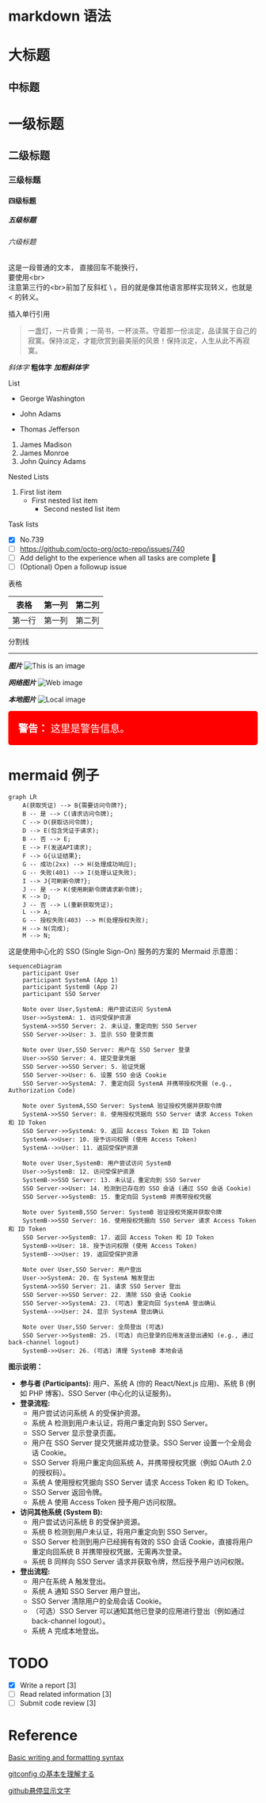 markdown 语法
=====

大标题
=====

中标题
-----

# 一级标题

## 二级标题

### 三级标题

#### 四级标题

##### 五级标题

###### 六级标题

这是一段普通的文本，
直接回车不能换行，<br>
要使用\<br>
<br>注意第三行的\<br>前加了反斜杠 \ 。目的就是像其他语言那样实现转义，也就是 <  的转义。

插入单行引用
> 一盏灯，一片昏黄；一简书，一杯淡茶。守着那一份淡定，品读属于自己的寂寞。保持淡定，才能欣赏到最美丽的风景！保持淡定，人生从此不再寂寞。

*斜体字*
**粗体字**
***加粗斜体字***

List

- George Washington

* John Adams

+ Thomas Jefferson

1. James Madison
2. James Monroe
3. John Quincy Adams

Nested Lists

1. First list item
    - First nested list item
        - Second nested list item

Task lists

- [x] No.739
- [ ] https://github.com/octo-org/octo-repo/issues/740
- [ ] Add delight to the experience when all tasks are complete :tada:
- [ ] \(Optional) Open a followup issue

表格

| 表格  | 第一列 | 第二列 |
|-----|:---:|:---:|
| 第一行 | 第一列 | 第二列 |

分割线
***

***图片***
![This is an image](https://myoctocat.com/assets/images/base-octocat.svg)

***网络图片***
![Web image](https://avatars.githubusercontent.com/u/78408077?s=400&u=354a814d3eebe0872c37f5520174055893c95111&v=4)

***本地图片***
![Local image](images/logo.png)


<div style="background-color: #FF0000; padding: 20px; border-radius: 5px; color: #FFFFFF; font-size: 20px;">
    <strong>警告：</strong> 这里是警告信息。
</div>

# mermaid 例子

```mermaid
graph LR
    A(获取凭证) --> B{需要访问令牌?};
    B -- 是 --> C(请求访问令牌);
    C --> D(获取访问令牌);
    D --> E(包含凭证于请求);
    B -- 否 --> E;
    E --> F(发送API请求);
    F --> G{认证结果};
    G -- 成功(2xx) --> H(处理成功响应);
    G -- 失败(401) --> I(处理认证失败);
    I --> J{可刷新令牌?};
    J -- 是 --> K(使用刷新令牌请求新令牌);
    K --> D;
    J -- 否 --> L(重新获取凭证);
    L --> A;
    G -- 授权失败(403) --> M(处理授权失败);
    H --> N(完成);
    M --> N;
```

这是使用中心化的 SSO (Single Sign-On) 服务的方案的 Mermaid 示意图：

```mermaid
sequenceDiagram
    participant User
    participant SystemA (App 1)
    participant SystemB (App 2)
    participant SSO Server

    Note over User,SystemA: 用户尝试访问 SystemA
    User->>SystemA: 1. 访问受保护资源
    SystemA->>SSO Server: 2. 未认证，重定向到 SSO Server
    SSO Server->>User: 3. 显示 SSO 登录页面

    Note over User,SSO Server: 用户在 SSO Server 登录
    User->>SSO Server: 4. 提交登录凭据
    SSO Server->>SSO Server: 5. 验证凭据
    SSO Server->>User: 6. 设置 SSO 会话 Cookie
    SSO Server->>SystemA: 7. 重定向回 SystemA 并携带授权凭据 (e.g., Authorization Code)

    Note over SystemA,SSO Server: SystemA 验证授权凭据并获取令牌
    SystemA->>SSO Server: 8. 使用授权凭据向 SSO Server 请求 Access Token 和 ID Token
    SSO Server->>SystemA: 9. 返回 Access Token 和 ID Token
    SystemA->>User: 10. 授予访问权限 (使用 Access Token)
    SystemA-->>User: 11. 返回受保护资源

    Note over User,SystemB: 用户尝试访问 SystemB
    User->>SystemB: 12. 访问受保护资源
    SystemB->>SSO Server: 13. 未认证，重定向到 SSO Server
    SSO Server->>User: 14. 检测到已存在的 SSO 会话 (通过 SSO 会话 Cookie)
    SSO Server->>SystemB: 15. 重定向回 SystemB 并携带授权凭据

    Note over SystemB,SSO Server: SystemB 验证授权凭据并获取令牌
    SystemB->>SSO Server: 16. 使用授权凭据向 SSO Server 请求 Access Token 和 ID Token
    SSO Server->>SystemB: 17. 返回 Access Token 和 ID Token
    SystemB->>User: 18. 授予访问权限 (使用 Access Token)
    SystemB-->>User: 19. 返回受保护资源

    Note over User,SSO Server: 用户登出
    User->>SystemA: 20. 在 SystemA 触发登出
    SystemA->>SSO Server: 21. 请求 SSO Server 登出
    SSO Server->>SSO Server: 22. 清除 SSO 会话 Cookie
    SSO Server->>SystemA: 23. (可选) 重定向回 SystemA 登出确认
    SystemA-->>User: 24. 显示 SystemA 登出确认

    Note over User,SSO Server: 全局登出 (可选)
    SSO Server->>SystemB: 25. (可选) 向已登录的应用发送登出通知 (e.g., 通过 back-channel logout)
    SystemB->>User: 26. (可选) 清理 SystemB 本地会话
```

**图示说明：**

* **参与者 (Participants):** 用户、系统 A (你的 React/Next.js 应用)、系统 B (例如 PHP 博客)、SSO Server (中心化的认证服务)。
* **登录流程:**
    * 用户尝试访问系统 A 的受保护资源。
    * 系统 A 检测到用户未认证，将用户重定向到 SSO Server。
    * SSO Server 显示登录页面。
    * 用户在 SSO Server 提交凭据并成功登录。SSO Server 设置一个全局会话 Cookie。
    * SSO Server 将用户重定向回系统 A，并携带授权凭据（例如 OAuth 2.0 的授权码）。
    * 系统 A 使用授权凭据向 SSO Server 请求 Access Token 和 ID Token。
    * SSO Server 返回令牌。
    * 系统 A 使用 Access Token 授予用户访问权限。
* **访问其他系统 (System B):**
    * 用户尝试访问系统 B 的受保护资源。
    * 系统 B 检测到用户未认证，将用户重定向到 SSO Server。
    * SSO Server 检测到用户已经拥有有效的 SSO 会话 Cookie，直接将用户重定向回系统 B 并携带授权凭据，无需再次登录。
    * 系统 B 同样向 SSO Server 请求并获取令牌，然后授予用户访问权限。
* **登出流程:**
    * 用户在系统 A 触发登出。
    * 系统 A 通知 SSO Server 用户登出。
    * SSO Server 清除用户的全局会话 Cookie。
    * （可选）SSO Server 可以通知其他已登录的应用进行登出（例如通过 back-channel logout）。
    * 系统 A 完成本地登出。

# TODO

- [x] Write a report [3]
- [ ] Read related information [3]
- [ ] Submit code review [3]

# Reference

[Basic writing and formatting syntax](https://docs.github.com/cn/get-started/writing-on-github/getting-started-with-writing-and-formatting-on-github/basic-writing-and-formatting-syntax)

[gitconfig の基本を理解する](https://qiita.com/shionit/items/fb4a1a30538f8d335b35)

[github悬停显示文字](https://github.com "悬停显示文字")
